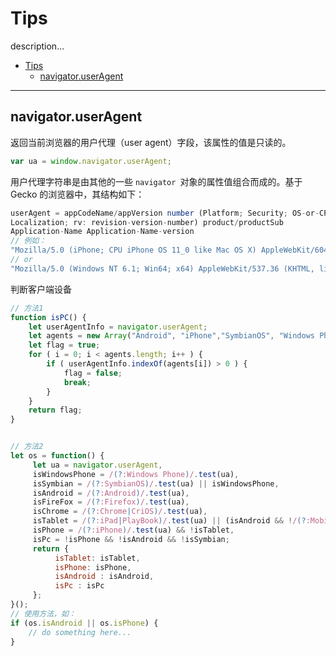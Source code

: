 # Tips

description...

- [Tips](#Tips)
  - [navigator.userAgent](#navigator.userAgent)

------

## navigator.userAgent

返回当前浏览器的用户代理（user agent）字段，该属性的值是只读的。

```javascript
var ua = window.navigator.userAgent;
```

用户代理字符串是由其他的一些 `navigator `对象的属性值组合而成的。基于 Gecko 的浏览器中，其结构如下：

```javascript
userAgent = appCodeName/appVersion number (Platform; Security; OS-or-CPU; 
Localization; rv: revision-version-number) product/productSub 
Application-Name Application-Name-version
// 例如：
"Mozilla/5.0 (iPhone; CPU iPhone OS 11_0 like Mac OS X) AppleWebKit/604.1.38 (KHTML, like Gecko) Version/11.0 Mobile/15A372 Safari/604.1"
// or
"Mozilla/5.0 (Windows NT 6.1; Win64; x64) AppleWebKit/537.36 (KHTML, like Gecko) Chrome/72.0.3626.119 Safari/537.36"
```

判断客户端设备

```javascript
// 方法1
function isPC() {
    let userAgentInfo = navigator.userAgent;
    let agents = new Array("Android", "iPhone","SymbianOS", "Windows Phone", "iPad", "iPod");
    let flag = true;
    for ( i = 0; i < agents.length; i++ ) {
        if ( userAgentInfo.indexOf(agents[i]) > 0 ) {
            flag = false;
            break;
        }
    }
    return flag;
}
```

```javascript

// 方法2
let os = function() {
     let ua = navigator.userAgent,
     isWindowsPhone = /(?:Windows Phone)/.test(ua),
     isSymbian = /(?:SymbianOS)/.test(ua) || isWindowsPhone, 
     isAndroid = /(?:Android)/.test(ua), 
     isFireFox = /(?:Firefox)/.test(ua), 
     isChrome = /(?:Chrome|CriOS)/.test(ua),
     isTablet = /(?:iPad|PlayBook)/.test(ua) || (isAndroid && !/(?:Mobile)/.test(ua)) || (isFireFox && /(?:Tablet)/.test(ua)),
     isPhone = /(?:iPhone)/.test(ua) && !isTablet,
     isPc = !isPhone && !isAndroid && !isSymbian;
     return {
          isTablet: isTablet,
          isPhone: isPhone,
          isAndroid : isAndroid,
          isPc : isPc
     };
}();
// 使用方法，如：
if (os.isAndroid || os.isPhone) {
    // do something here...
}
```

